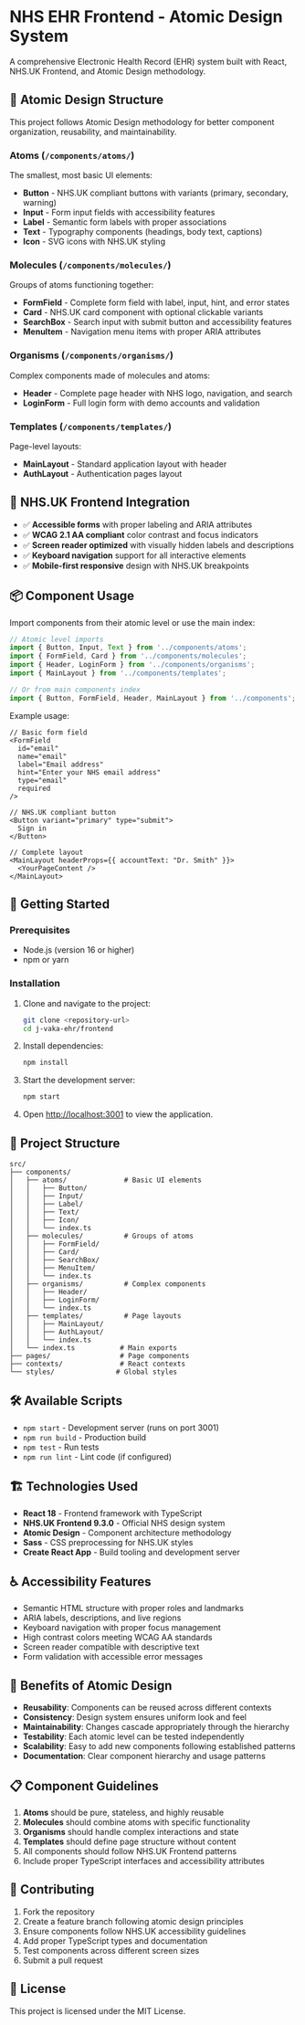 # NHS EHR Frontend - Atomic Design System

A comprehensive Electronic Health Record (EHR) system built with React, NHS.UK Frontend, and Atomic Design methodology.

## 🧩 Atomic Design Structure

This project follows Atomic Design methodology for better component organization, reusability, and maintainability.

### Atoms (`/components/atoms/`)
The smallest, most basic UI elements:
- **Button** - NHS.UK compliant buttons with variants (primary, secondary, warning)
- **Input** - Form input fields with accessibility features
- **Label** - Semantic form labels with proper associations
- **Text** - Typography components (headings, body text, captions)
- **Icon** - SVG icons with NHS.UK styling

### Molecules (`/components/molecules/`)
Groups of atoms functioning together:
- **FormField** - Complete form field with label, input, hint, and error states
- **Card** - NHS.UK card component with optional clickable variants
- **SearchBox** - Search input with submit button and accessibility features
- **MenuItem** - Navigation menu items with proper ARIA attributes

### Organisms (`/components/organisms/`)
Complex components made of molecules and atoms:
- **Header** - Complete page header with NHS logo, navigation, and search
- **LoginForm** - Full login form with demo accounts and validation

### Templates (`/components/templates/`)
Page-level layouts:
- **MainLayout** - Standard application layout with header
- **AuthLayout** - Authentication pages layout

## 🎯 NHS.UK Frontend Integration

- ✅ **Accessible forms** with proper labeling and ARIA attributes
- ✅ **WCAG 2.1 AA compliant** color contrast and focus indicators
- ✅ **Screen reader optimized** with visually hidden labels and descriptions
- ✅ **Keyboard navigation** support for all interactive elements
- ✅ **Mobile-first responsive** design with NHS.UK breakpoints

## 📦 Component Usage

Import components from their atomic level or use the main index:

```typescript
// Atomic level imports
import { Button, Input, Text } from '../components/atoms';
import { FormField, Card } from '../components/molecules';
import { Header, LoginForm } from '../components/organisms';
import { MainLayout } from '../components/templates';

// Or from main components index
import { Button, FormField, Header, MainLayout } from '../components';
```

Example usage:

```tsx
// Basic form field
<FormField
  id="email"
  name="email"
  label="Email address"
  hint="Enter your NHS email address"
  type="email"
  required
/>

// NHS.UK compliant button
<Button variant="primary" type="submit">
  Sign in
</Button>

// Complete layout
<MainLayout headerProps={{ accountText: "Dr. Smith" }}>
  <YourPageContent />
</MainLayout>
```

## 🚀 Getting Started

### Prerequisites
- Node.js (version 16 or higher)
- npm or yarn

### Installation

1. Clone and navigate to the project:
   ```bash
   git clone <repository-url>
   cd j-vaka-ehr/frontend
   ```

2. Install dependencies:
   ```bash
   npm install
   ```

3. Start the development server:
   ```bash
   npm start
   ```

4. Open [http://localhost:3001](http://localhost:3001) to view the application.

## 📁 Project Structure

```
src/
├── components/
│   ├── atoms/              # Basic UI elements
│   │   ├── Button/
│   │   ├── Input/
│   │   ├── Label/
│   │   ├── Text/
│   │   ├── Icon/
│   │   └── index.ts
│   ├── molecules/          # Groups of atoms
│   │   ├── FormField/
│   │   ├── Card/
│   │   ├── SearchBox/
│   │   ├── MenuItem/
│   │   └── index.ts
│   ├── organisms/          # Complex components
│   │   ├── Header/
│   │   ├── LoginForm/
│   │   └── index.ts
│   ├── templates/          # Page layouts
│   │   ├── MainLayout/
│   │   ├── AuthLayout/
│   │   └── index.ts
│   └── index.ts           # Main exports
├── pages/                 # Page components
├── contexts/              # React contexts
└── styles/               # Global styles
```

## 🛠 Available Scripts

- `npm start` - Development server (runs on port 3001)
- `npm run build` - Production build
- `npm test` - Run tests
- `npm run lint` - Lint code (if configured)

## 🏗 Technologies Used

- **React 18** - Frontend framework with TypeScript
- **NHS.UK Frontend 9.3.0** - Official NHS design system
- **Atomic Design** - Component architecture methodology
- **Sass** - CSS preprocessing for NHS.UK styles
- **Create React App** - Build tooling and development server

## ♿ Accessibility Features

- Semantic HTML structure with proper roles and landmarks
- ARIA labels, descriptions, and live regions
- Keyboard navigation with proper focus management
- High contrast colors meeting WCAG AA standards
- Screen reader compatible with descriptive text
- Form validation with accessible error messages

## 🔄 Benefits of Atomic Design

- **Reusability**: Components can be reused across different contexts
- **Consistency**: Design system ensures uniform look and feel
- **Maintainability**: Changes cascade appropriately through the hierarchy
- **Testability**: Each atomic level can be tested independently
- **Scalability**: Easy to add new components following established patterns
- **Documentation**: Clear component hierarchy and usage patterns

## 📋 Component Guidelines

1. **Atoms** should be pure, stateless, and highly reusable
2. **Molecules** should combine atoms with specific functionality
3. **Organisms** should handle complex interactions and state
4. **Templates** should define page structure without content
5. All components should follow NHS.UK Frontend patterns
6. Include proper TypeScript interfaces and accessibility attributes

## 🤝 Contributing

1. Fork the repository
2. Create a feature branch following atomic design principles
3. Ensure components follow NHS.UK accessibility guidelines
4. Add proper TypeScript types and documentation
5. Test components across different screen sizes
6. Submit a pull request

## 📄 License

This project is licensed under the MIT License.